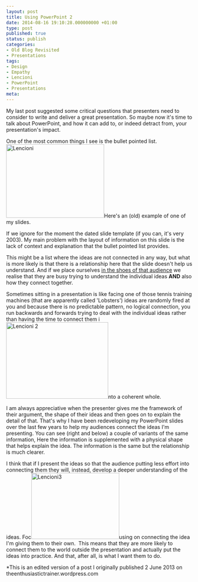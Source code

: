 ```yaml
---
layout: post
title: Using PowerPoint 2
date: 2014-08-16 19:10:28.000000000 +01:00
type: post
published: true
status: publish
categories:
- Old Blog Revisited
- Presentations
tags:
- Design
- Empathy
- Lencioni
- PowerPoint
- Presentations
meta:
---
```

<p>My last post suggested some critical questions that presenters need to consider to write and deliver a great presentation. So maybe now it's time to talk about PowerPoint, and how it can add to, or indeed detract from, your presentation's impact.</p>
<p>One of the most common things I see is the bullet pointed list. <img class="alignright wp-image-438" src="{{ site.baseurl }}/assets/lencioni.jpg?w=300" alt="Lencioni" width="265" height="199" />Here's an (old) example of one of my slides.</p>
<p>If we ignore for the moment the dated slide template (if you can, it's very 2003). My main problem with the layout of information on this slide is the lack of context and explanation that the bullet pointed list provides.</p>
<p>This might be a list where the ideas are not connected in any way, but what is more likely is that there is a relationship here that the slide doesn't help us understand. And if we place ourselves <a title="Design = empathy" href="http://helenwalker.net/2014/08/10/design-empathy/">in the shoes of that audience</a> we realise that they are busy trying to understand the individual ideas <strong>AND</strong> also how they connect together.</p>
<p>Sometimes sitting in a presentation is like facing one of those tennis training machines (that are apparently called 'Lobsters') ideas are randomly fired at you and because there is no predictable pattern, no logical connection, you run backwards and forwards trying to deal with the individual ideas rather than having the time to connect them i<a href="http://theenthusiastictrainer.files.wordpress.com/2013/05/lencioni-2.jpg"><img class="alignright  wp-image-437" src="{{ site.baseurl }}/assets/lencioni-2.jpg?w=300" alt="Lencioni 2" width="276" height="207" /></a>nto a coherent whole.</p>
<p>I am always appreciative when the presenter gives me the framework of their argument, the shape of their ideas and then goes on to explain the detail of that. That's why I have been redeveloping my PowerPoint slides over the last few years to help my audiences connect the ideas I'm presenting. You can see (right and below) a couple of variants of the same information, Here the information is supplemented with a physical shape that helps explain the idea. The information is the same but the relationship is much clearer.</p>
<p>I think that if I present the ideas so that the audience putting less effort into connecting them they will, instead, develop a deeper understanding of the ideas. Foc<img class="alignright  wp-image-292" src="{{ site.baseurl }}/assets/Lencioni3.jpg" alt="Lencioni3" width="238" height="179" />using on connecting the idea I'm giving them to their own.  This means that they are more likely to connect them to the world outside the presentation and actually put the ideas into practice. And that, after all, is what I want them to do.</p>
<p>*This is an edited version of a post I originally published 2 June 2013 on theenthusiastictrainer.wordpress.com</p>
